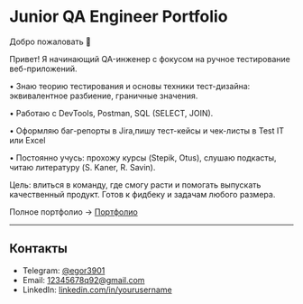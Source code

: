# Junior QA Engineer Portfolio

Добро пожаловать 👋  

Привет! Я начинающий QA-инженер с фокусом на ручное тестирование веб-приложений.

• Знаю теорию тестирования и основы техники тест-дизайна: эквивалентное разбиение, граничные значения.

• Работаю с DevTools, Postman, SQL (SELECT, JOIN).

• Оформляю баг-репорты в Jira,пишу тест-кейсы и чек-листы в Test IT или Excel

• Постоянно учусь: прохожу курсы (Stepik, Otus), слушаю подкасты, читаю литературу (S. Kaner, R. Savin).

Цель: влиться в команду, где смогу расти и помогать выпускать качественный продукт. Готов к фидбеку и задачам любого размера.

Полное портфолио → [Портфолио](PORTF.md)

---

## Контакты
- Telegram: [@egor3901](https://t.me/egorka3901)  
- Email: 12345678q92@gmail.com  
- LinkedIn: [linkedin.com/in/yourusername](https://linkedin.com/in/yourusername)  
